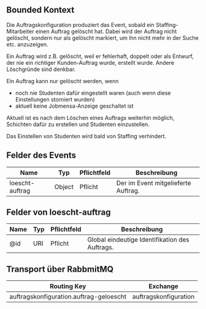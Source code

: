 ## Bounded Kontext

Die Auftragskonfiguration produziert das Event, sobald ein Staffing-Mitarbeiter einen Auftrag gelöscht hat. Dabei wird der Auftrag nicht gelöscht, sondern nur als gelöscht markiert, um ihn nicht mehr in der Suche etc. anzuzeigen.

Ein Auftrag wird z.B. gelöscht, weil er fehlerhaft, doppelt oder als Entwurf, der nie ein richtiger Kunden-Auftrag wurde, erstellt wurde. Andere Löschgründe sind denkbar.

Ein Auftrag kann nur gelöscht werden, wenn

-   noch nie Studenten dafür eingestellt waren (auch wenn diese Einstellungen storniert wurden)
-   aktuell keine Jobmensa-Anzeige geschaltet ist

Aktuell ist es nach dem Löschen eines Auftrags weiterhin möglich, Schichten dafür zu erstellen und Studenten einzustellen.

Das Einstellen von Studenten wird bald von Staffing verhindert.

## Felder des Events

| Name            | Typ    | Pflichtfeld | Beschreibung                        |
| --------------- | ------ | ----------- | ----------------------------------- |
| loescht-auftrag | Object | Pflicht     | Der im Event mitgelieferte Auftrag. |

## Felder von loescht-auftrag

| Name | Typ | Pflichtfeld | Beschreibung                                   |
| ---- | --- | ----------- | ---------------------------------------------- |
| @id  | URI | Pflicht     | Global eindeutige Identifikation des Auftrags. |

## Transport über RabbmitMQ

| Routing Key                          | Exchange              |
| ------------------------------------ | --------------------- |
| auftragskonfiguration.auftrag-geloescht | auftragskonfiguration |

